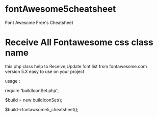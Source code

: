 # fontAwesome5cheatsheet
Font Awesome Free's Cheatsheet 

# Receive All Fontawesome css class name

this php class help to Receive,Update font list from fontawesome.com version 5.X 
easy to use on your project 

usage : 

  require 'buildIconSet.php';
  
  $build = new buildIconSet();
  
  $build->fontawsome5_cheatsheet();
  
